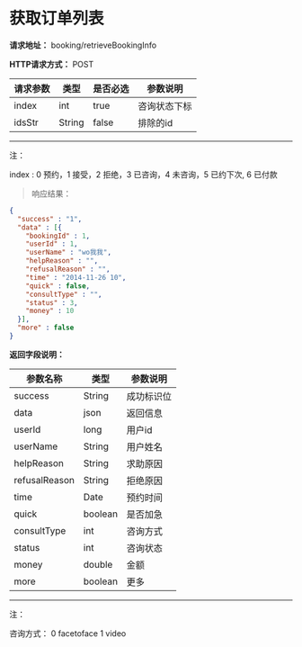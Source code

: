 # 获取订单列表

**请求地址：** booking/retrieveBookingInfo

**HTTP请求方式：** POST

| 请求参数 | 类型 | 是否必选 | 参数说明 |
| -- | -- | -- | -- |
| index | int | true | 咨询状态下标 |
| idsStr | String | false | 排除的id |

----

注：

index : 0 预约，1 接受，2 拒绝，3 已咨询，4 未咨询，5 已约下次, 6 已付款

>响应结果：

```json
{
  "success" : "1",
  "data" : [{
    "bookingId" : 1,
    "userId" : 1,
    "userName" : "wo我我",
    "helpReason" : "",
    "refusalReason" : "",
    "time" : "2014-11-26 10",
    "quick" : false,
    "consultType" : "",
    "status" : 3,
    "money" : 10
  }],
  "more" : false
}
```

**返回字段说明：**

| 参数名称 | 类型 | 参数说明 |
| -- | -- | -- |
| success | String | 成功标识位 |
| data | json | 返回信息 |
| userId | long | 用户id |
| userName | String | 用户姓名 |
| helpReason | String | 求助原因 |
| refusalReason | String | 拒绝原因 |
| time | Date | 预约时间 |
| quick | boolean | 是否加急 |
| consultType | int | 咨询方式 |
| status | int | 咨询状态 |
| money | double | 金额 |
| more | boolean | 更多 |

----

注：

咨询方式： 0 facetoface 1 video
